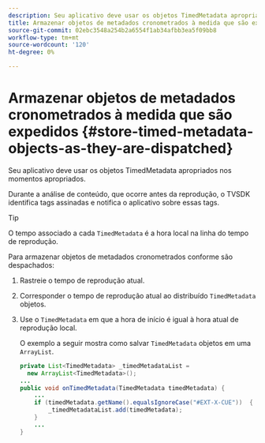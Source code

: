 ```yaml
---
description: Seu aplicativo deve usar os objetos TimedMetadata apropriados nos momentos apropriados.
title: Armazenar objetos de metadados cronometrados à medida que são expedidos
source-git-commit: 02ebc3548a254b2a6554f1ab34afbb3ea5f09bb8
workflow-type: tm+mt
source-wordcount: '120'
ht-degree: 0%

---
```


# Armazenar objetos de metadados cronometrados à medida que são expedidos {#store-timed-metadata-objects-as-they-are-dispatched}

Seu aplicativo deve usar os objetos TimedMetadata apropriados nos momentos apropriados.

Durante a análise de conteúdo, que ocorre antes da reprodução, o TVSDK identifica tags assinadas e notifica o aplicativo sobre essas tags.

>[!TIP]
>
>O tempo associado a cada `TimedMetadata` é a hora local na linha do tempo de reprodução.

Para armazenar objetos de metadados cronometrados conforme são despachados:

1. Rastreie o tempo de reprodução atual.
1. Corresponder o tempo de reprodução atual ao distribuído `TimedMetadata` objetos.

1. Use o `TimedMetadata` em que a hora de início é igual à hora atual de reprodução local.

   O exemplo a seguir mostra como salvar `TimedMetadata` objetos em uma `ArrayList`.

   ```java
   private List<TimedMetadata> _timedMetadataList =  
     new ArrayList<TimedMetadata>(); 
   ... 
   public void onTimedMetadata(TimedMetadata timedMetadata) { 
       ... 
       if (timedMetadata.getName().equalsIgnoreCase("#EXT-X-CUE"))  { 
           _timedMetadataList.add(timedMetadata); 
       } 
       ... 
   }
   ```
